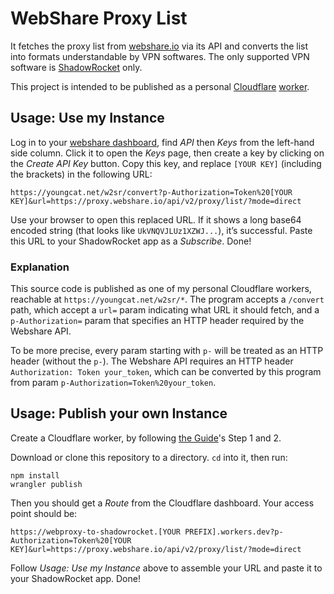 # WebShare Proxy List

It fetches the proxy list from [webshare.io](https://www.webshare.io) via its
API and converts the list into formats understandable by VPN softwares.
The only supported VPN software is
[ShadowRocket](https://apps.apple.com/us/app/shadowrocket/id932747118) only.

This project is intended to be published as a personal
[Cloudflare](https://www.cloudflare.com)
[worker](https://workers.cloudflare.com).

## Usage: Use my Instance

Log in to your [webshare dashboard](https://proxy2.webshare.io/dashboard),
find _API_ then _Keys_ from the left-hand side column.
Click it to open the _Keys_ page,
then create a key by clicking on the _Create API Key_ button.
Copy this key, and replace `[YOUR KEY]` (including the brackets)
in the following URL:

`https://youngcat.net/w2sr/convert?p-Authorization=Token%20[YOUR KEY]&url=https://proxy.webshare.io/api/v2/proxy/list/?mode=direct`

Use your browser to open this replaced URL.
If it shows a long base64 encoded string (that looks like `UkVNQVJLUz1XZWJ...`),
it’s successful.
Paste this URL to your ShadowRocket app as a _Subscribe_. Done!

### Explanation

This source code is published as one of my personal Cloudflare workers,
reachable at `https://youngcat.net/w2sr/*`.
The program accepts a `/convert` path,
which accept a `url=` param indicating what URL it should fetch,
and a `p-Authorization=` param that specifies an HTTP header
required by the Webshare API.

To be more precise, every param starting with `p-` will be treated
as an HTTP header (without the `p-`).
The Webshare API requires an HTTP header `Authorization: Token your_token`,
which can be converted by this program from param
`p-Authorization=Token%20your_token`.

## Usage: Publish your own Instance

Create a Cloudflare worker, by following
[the Guide](https://developers.cloudflare.com/workers/get-started/guide/)'s
Step 1 and 2.

Download or clone this repository to a directory.
`cd` into it, then run:

```
npm install
wrangler publish
```

Then you should get a _Route_ from the Cloudflare dashboard.
Your access point should be:

`https://webproxy-to-shadowrocket.[YOUR PREFIX].workers.dev?p-Authorization=Token%20[YOUR KEY]&url=https://proxy.webshare.io/api/v2/proxy/list/?mode=direct`

Follow _Usage: Use my Instance_ above to assemble your URL
and paste it to your ShadowRocket app. Done!
